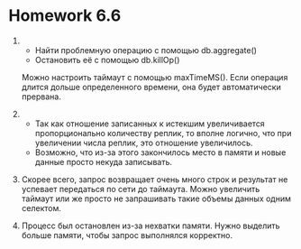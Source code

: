 # Homework 6.6

1.
   - Найти проблемную операцию с помощью db.aggregate()
   - Остановить её с помощью db.killOp()

   Можно настроить таймаут с помощью maxTimeMS(). Если операция длится дольше определенного времени, она будет автоматически прервана.

2.
   - Так как отношение записанных к истекшим увеличивается пропорционально количеству реплик, то вполне логично, что при увеличении числа реплик, это отношение увеличилось.
   - Возможно, что из-за этого закончилось место в памяти и новые данные просто некуда записывать.

3. Скорее всего, запрос возвращает очень много строк и результат не успевает передаться по сети до таймаута. Можно увеличить таймаут или же просто не запрашивать такие объемы данных одним селектом.

4. Процесс был остановлен из-за нехватки памяти. Нужно выделить больше памяти, чтобы запрос выполнялся корректно.
